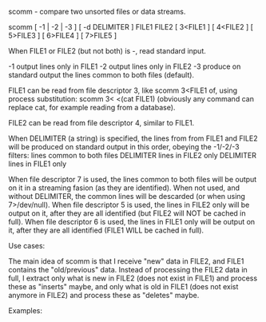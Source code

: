 scomm - compare two unsorted files or data streams.

scomm [ -1 | -2 | -3 ] [ -d DELIMITER ] FILE1 FILE2 [ 3<FILE1 ] [ 4<FILE2 ] [ 5>FILE3 ] [ 6>FILE4 ] [ 7>FILE5 ]

When FILE1 or FILE2 (but not both) is -, read standard input.

-1    output lines only in FILE1
-2    output lines only in FILE2
-3    produce on standard output the lines common to both files (default).

FILE1 can be read from file descriptor 3, like
    scomm 3<FILE1
of, using process substitution:
    scomm 3< <(cat FILE1)
(obviously any command can replace cat, for example reading from a database).

FILE2 can be read from file descriptor 4, similar to FILE1.

When DELIMITER (a string) is specified, the lines from from FILE1 and FILE2 will be produced on standard output in this order, obeying the -1/-2/-3 filters:
    lines common to both files
    DELIMITER
    lines in FILE2 only
    DELIMITER
    lines in FILE1 only

When file descriptor 7 is used, the lines common to both files will be output on it in a streaming fasion (as they are identified). When not used, and without DELIMITER, the common lines will be descarded (or when using 7>/dev/null).
When file descriptor 5 is used, the lines in FILE2 only will be output on it, after they are all identified (but FILE2 will NOT be cached in full).
When file descriptor 6 is used, the lines in FILE1 only will be output on it, after they are all identified (FILE1 WILL be cached in full).

Use cases:

The main idea of scomm is that I receive "new" data in FILE2, and FILE1 contains the "old/previous" data. Instead of processing the FILE2 data in full, I extract only what is new in FILE2 (does not exist in FILE1) and process these as "inserts" maybe, and only what is old in FILE1 (does not exist anymore in FILE2) and process these as "deletes" maybe.

Examples:

